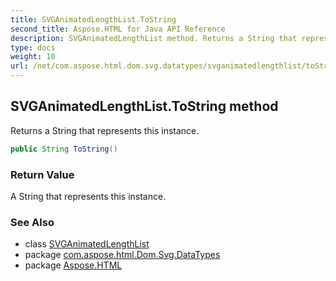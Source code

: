```yaml
---
title: SVGAnimatedLengthList.ToString
second_title: Aspose.HTML for Java API Reference
description: SVGAnimatedLengthList method. Returns a String that represents this instance
type: docs
weight: 10
url: /net/com.aspose.html.dom.svg.datatypes/svganimatedlengthlist/toString/
---
```

## SVGAnimatedLengthList.ToString method

Returns a String that represents this instance.

```java
public String ToString()
```

### Return Value

A String that represents this instance.

### See Also

* class [SVGAnimatedLengthList](../)
* package [com.aspose.html.Dom.Svg.DataTypes](../../svganimatedlengthlist/)
* package [Aspose.HTML](../../../)
